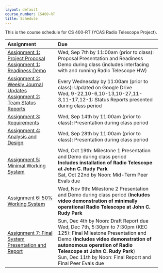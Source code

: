 ```yaml
---
layout: default
course_number: CS400-RT
title: Schedule
---
```


This is the course schedule for CS 400-RT (YCAS Radio Telescope Project).

**Assignment** | **Due**
:--------------|:---------
[Assignment 1: Project Proposal](assign/assign01.html)<br>[Assignment 1: Readiness Demo](assign/assign01.html)  | Wed, Sep 7th by 11:00am (prior to class): Proposal Presentation and Readiness Demo during class (includes interfacing with and running Radio Telescope HW)
[Assignment 2: Weekly Journal Updates](assign/assign02.html)<br>[Assignment 2: Team Status Reports](assign/assign02.html) | Every Wednesday by 11:00am (prior to class): Updated on Google Drive<br> Wed, 9-22,10-6,10-13,10-27,11-3,11-17,12-1: Status Reports presented during class period
[Assignment 3: Requirements](assign/assign03.html)                         | Wed, Sep 14th by 11:00am (prior to class): Presentation during class period
[Assignment 4: Analysis and Design](assign/assign04.html)                  | Wed, Sep 28th by 11:00am (prior to class): Presentation during class period
[Assignment 5: Minimal Working System](assign/assign05.html)| Wed, Oct 19th: Milestone 1 Presentation and Demo during class period<br> **Includes installation of Radio Telescope at John C. Rudy Park**<br> Sat, Oct 22nd by Noon: Mid-Term Peer Evals due
[Assignment 6: 50% Working System](assign/assign06.html)                   | Wed, Nov 9th: Milestone 2 Presentation and Demo during class period (**Includes video demonstration of minimally operational Radio Telescope at John C. Rudy Park**
[Assignment 7: Final System Presentation and Report](assign/assign07.html) | Sun, Dec 4th by Noon: Draft Report due<br>Wed, Dec 7th, 5:30pm to 7:30pm (KEC 125): Final Milestone Presentation and Demo (**Includes video demonstration of autonomous operation of Radio Telescope at John C. Rudy Park**)<br>Sun, Dec 11th by Noon: Final Report and Final Peer Evals due